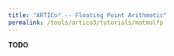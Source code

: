 ```yaml
---
title: "ARTICo³ -- Floating Point Arithmetic"
permalink: /tools/artico3/tutorials/matmulfp
---
```


**TODO**
